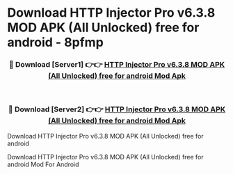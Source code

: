 # Download HTTP Injector Pro v6.3.8 MOD APK (All Unlocked) free for android - 8pfmp


<div align="center">
<h3>🔴 Download [Server1] 👉👉 <a href="https://apk-comot.site?title=HTTP_Injector_Pro_v6.3.8_MOD_APK_(All_Unlocked)_free_for_android">HTTP Injector Pro v6.3.8 MOD APK (All Unlocked) free for android Mod Apk</a></h3><br>
<h3>🔴 Download [Server2] 👉👉 <a href="https://apk-comot.site?title=HTTP_Injector_Pro_v6.3.8_MOD_APK_(All_Unlocked)_free_for_android">HTTP Injector Pro v6.3.8 MOD APK (All Unlocked) free for android Mod Apk</a></h3>
</div>



Download HTTP Injector Pro v6.3.8 MOD APK (All Unlocked) free for android 

Download HTTP Injector Pro v6.3.8 MOD APK (All Unlocked) free for android Mod For Android